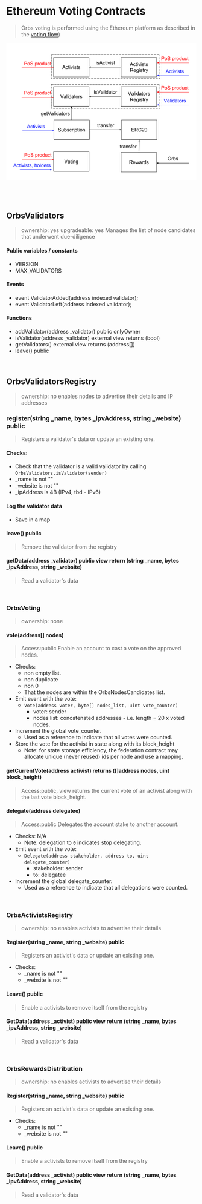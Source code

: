 # Ethereum Voting Contracts
> Orbs voting is performed using the Ethereum platform as described in the [voting flow](../../flows/voting.md))

![alt text][ethereum_contracts] <br/><br/>

[ethereum_contracts]: ../../_img/ethereum_contracts.png "Orbs Ethereum contracts"

&nbsp;
## OrbsValidators 
> ownership: yes
> upgradeable: yes
> Manages the list of node candidates that underwent due-diligence

#### Public variables / constants
* VERSION
* MAX_VALIDATORS

#### Events
* event ValidatorAdded(address indexed validator);
* event ValidatorLeft(address indexed validator);

#### Functions
* addValidator(address _validator) public onlyOwner
* isValidator(address _validator) external view returns (bool)
* getValidators() external view returns (address[])
* leave() public


&nbsp;
## OrbsValidatorsRegistry
> ownership: no
> enables nodes to advertise their details and IP addresses

### register(string _name, bytes _ipvAddress, string _website) public 
> Registers a validator's data or update an existing one.

#### Checks:
* Check that the validator is a valid validator by calling `OrbsValidators.isValidator(sender)`
* _name is not ""
* _website is not ""
* _ipAddress is 4B (IPv4, tbd - IPv6)

#### Log the validator data
* Save in a map
  
#### leave() public 
> Remove the validator from the registry

#### getData(address _validator) public view return (string _name, bytes _ipvAddress, string _website)
> Read a validator's data


&nbsp;
### OrbsVoting
> ownership: none

#### vote(address[] nodes)
> Access:public
> Enable an account to cast a vote on the approved nodes.
* Checks:
  * non empty list.
  * non duplicate
  * non 0
  * That the nodes are within the OrbsNodesCandidates list.
* Emit event with the vote: 
  * `Vote(address voter, byte[] nodes_list, uint vote_counter)`
    * voter: sender
    * nodes list: concatenated addresses - i.e. length = 20 x voted nodes.
* Increment the global vote_counter.
  * Used as a reference to indicate that all votes were counted.
* Store the vote for the activist in state along with its block_height
  * Note: for state storage efficiency, the federation contract may allocate unique (never reused) ids per node and use a mapping.


#### getCurrentVote(address activist) returns ([]address nodes, uint block_height)
> Access:public, view
> returns the current vote of an activist along with the last vote block_height.


#### delegate(address delegatee)
> Access:public
> Delegates the account stake to another account.
* Checks: N/A
  * Note: delegation to `0` indicates stop delegating.
* Emit event with the vote: 
  * `Delegate(address stakeholder, address to, uint delegate_counter)`
    * stakeholder: sender
    * to: delegatee
* Increment the global delegate_counter.
  * Used as a reference to indicate that all delegations were counted.


&nbsp;
### OrbsActivistsRegistry
> ownership: no
> enables activists to advertise their details

#### Register(string _name, string _website) public 
> Registers an activist's data or update an existing one.
* Checks:
  * _name is not ""
  * _website is not ""

#### Leave() public 
> Enable a activists to remove itself from the registry

#### GetData(address _activist) public view return (string _name, bytes _ipvAddress, string _website)
> Read a validator's data


&nbsp;
### OrbsRewardsDistribution
> ownership: no
> enables activists to advertise their details

#### Register(string _name, string _website) public 
> Registers an activist's data or update an existing one.
* Checks:
  * _name is not ""
  * _website is not ""

#### Leave() public 
> Enable a activists to remove itself from the registry

#### GetData(address _activist) public view return (string _name, bytes _ipvAddress, string _website)
> Read a validator's data



